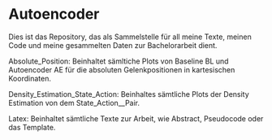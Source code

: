 # Autoencoder

Dies ist das Repository, das als Sammelstelle für all meine Texte, meinen Code und meine gesammelten Daten zur Bachelorarbeit dient.

Absolute_Position: Beinhaltet sämltiche Plots von Baseline BL und Autoencoder AE für die absoluten Gelenkpositionen in kartesischen Koordinaten.

Density_Estimation_State_Action: Beinhaltes sämtliche Plots der Density Estimation von dem State_Action__Pair.

Latex: Beinhaltet sämtliche Texte zur Arbeit, wie Abstract, Pseudocode oder das Template.

